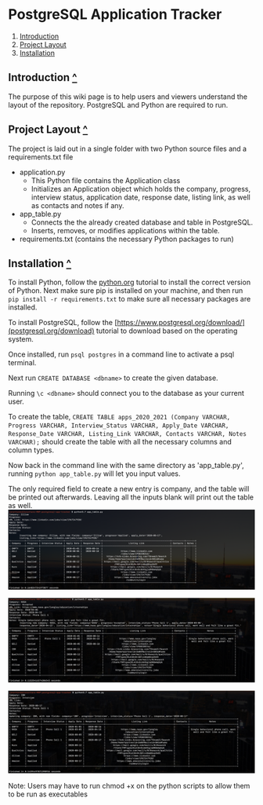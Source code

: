 PostgreSQL Application Tracker
======================
1. [Introduction](#introduction-)
2. [Project Layout](#project-layout-)
3. [Installation](#installation-)

Introduction [^](#postgresql-application-tracker)
------------

The purpose of this wiki page is to help users and viewers understand the layout of the 
repository. PostgreSQL and Python are required to run.

Project Layout [^](#postgresql-application-tracker)
--------------

The project is laid out in a single folder with two Python source files and a requirements.txt file

-   application.py
    - This Python file contains the Application class
    - Initializes an Application object which holds the company, progress, interview status, application date, response date, listing link, as well as contacts and notes if any.
-   app_table.py
    - Connects the the already created database and table in PostgreSQL.
    - Inserts, removes, or modifies applications within the table.
-   requirements.txt (contains the necessary Python packages to run)
    
    
Installation [^](#postgresql-application-tracker)
------------
To install Python, follow the [python.org](python.org) tutorial to install the correct version of Python.
Next make sure pip is installed on your machine, and then run `pip install -r requirements.txt` to make sure all necessary packages are installed.

To install PostgreSQL, follow the [https://www.postgresql.org/download/](postgresql.org/download) tutorial to download based on the operating system.

Once installed, run `psql postgres` in a command line to activate a psql terminal. 

Next run `CREATE DATABASE <dbname>` to create the given database.

Running `\c <dbname>` should connect you to the database as your current user.

To create the table, `CREATE TABLE apps_2020_2021 (Company VARCHAR,
Progress VARCHAR,
Interview_Status VARCHAR,
Apply_Date VARCHAR,
Response_Date VARCHAR,
Listing_Link VARCHAR,
Contacts VARCHAR,
Notes VARCHAR);` should create the table with all the necessary columns and column types.

Now back in the command line with the same directory as 'app_table.py', running `python app_table.py` will let you input values.

The only required field to create a new entry is company, and the table will be printed out afterwards.
Leaving all the inputs blank will print out the table as well.
![image not found](postgres-example1.png)

![image not found](postgres-example2.png)

![image not found](postgres-example3.png)




Note: Users may have to run chmod +x on the python scripts to allow them to be run as executables
